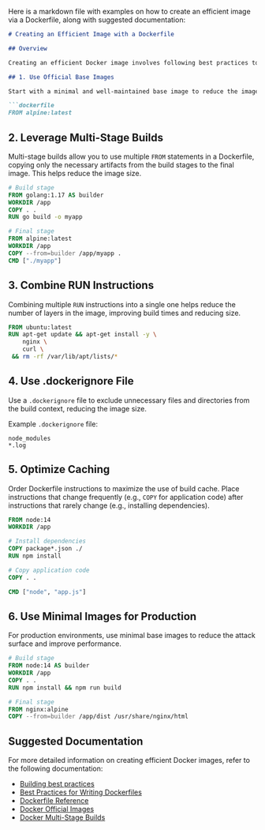 Here is a markdown file with examples on how to create an efficient image via a Dockerfile, along with suggested documentation:

```markdown
# Creating an Efficient Image with a Dockerfile

## Overview

Creating an efficient Docker image involves following best practices to minimize image size, improve build times, and ensure consistency. Here are some tips and examples to help you create efficient Docker images:

## 1. Use Official Base Images

Start with a minimal and well-maintained base image to reduce the image size and security vulnerabilities.

```dockerfile
FROM alpine:latest
```

## 2. Leverage Multi-Stage Builds

Multi-stage builds allow you to use multiple `FROM` statements in a Dockerfile, copying only the necessary artifacts from the build stages to the final image. This helps reduce the image size.

```dockerfile
# Build stage
FROM golang:1.17 AS builder
WORKDIR /app
COPY . .
RUN go build -o myapp

# Final stage
FROM alpine:latest
WORKDIR /app
COPY --from=builder /app/myapp .
CMD ["./myapp"]
```

## 3. Combine RUN Instructions

Combining multiple `RUN` instructions into a single one helps reduce the number of layers in the image, improving build times and reducing size.

```dockerfile
FROM ubuntu:latest
RUN apt-get update && apt-get install -y \
    nginx \
    curl \
 && rm -rf /var/lib/apt/lists/*
```

## 4. Use .dockerignore File

Use a `.dockerignore` file to exclude unnecessary files and directories from the build context, reducing the image size.

Example `.dockerignore` file:

```
node_modules
*.log
```

## 5. Optimize Caching

Order Dockerfile instructions to maximize the use of build cache. Place instructions that change frequently (e.g., `COPY` for application code) after instructions that rarely change (e.g., installing dependencies).

```dockerfile
FROM node:14
WORKDIR /app

# Install dependencies
COPY package*.json ./
RUN npm install

# Copy application code
COPY . .

CMD ["node", "app.js"]
```

## 6. Use Minimal Images for Production

For production environments, use minimal base images to reduce the attack surface and improve performance.

```dockerfile
# Build stage
FROM node:14 AS builder
WORKDIR /app
COPY . .
RUN npm install && npm run build

# Final stage
FROM nginx:alpine
COPY --from=builder /app/dist /usr/share/nginx/html
```

## Suggested Documentation

For more detailed information on creating efficient Docker images, refer to the following documentation:

- [Building best practices](https://docs.docker.com/build/building/best-practices/)
- [Best Practices for Writing Dockerfiles](https://docs.docker.com/develop/develop-images/dockerfile_best-practices/)
- [Dockerfile Reference](https://docs.docker.com/engine/reference/builder/)
- [Docker Official Images](https://docs.docker.com/docker-hub/official_images/)
- [Docker Multi-Stage Builds](https://docs.docker.com/develop/develop-images/multistage-build/)

